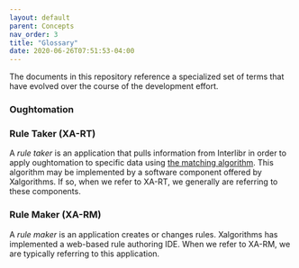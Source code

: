 ```yaml
---
layout: default
parent: Concepts
nav_order: 3
title: "Glossary"
date: 2020-06-26T07:51:53-04:00
---
```


The documents in this repository reference a specialized set of terms that have
evolved over the course of the development effort.

### Oughtomation

### Rule Taker (XA-RT)

A _rule taker_ is an application that pulls information from Interlibr in order to apply oughtomation to specific data using [the matching algorithm](/concepts/matching). This algorithm may be implemented by a software component offered by Xalgorithms. If so, when we refer to XA-RT, we generally are referring to these components.

### Rule Maker (XA-RM)

A _rule maker_ is an application creates or changes rules. Xalgorithms has implemented a web-based rule authoring IDE. When we refer to XA-RM, we are typically referring to this application.
